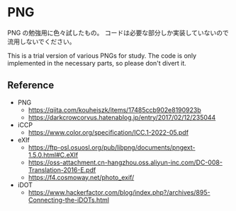 # PNG

PNG の勉強用に色々試したもの。
コードは必要な部分しか実装していないので流用しないでください。

This is a trial version of various PNGs for study.
The code is only implemented in the necessary parts, so please don't divert it.

## Reference

- PNG
  - https://qiita.com/kouheiszk/items/17485ccb902e8190923b
  - https://darkcrowcorvus.hatenablog.jp/entry/2017/02/12/235044
- iCCP
  - https://www.color.org/specification/ICC.1-2022-05.pdf
- eXIf
  - https://ftp-osl.osuosl.org/pub/libpng/documents/pngext-1.5.0.html#C.eXIf
  - https://oss-attachment.cn-hangzhou.oss.aliyun-inc.com/DC-008-Translation-2016-E.pdf
  - https://f4.cosmoway.net/photo_exif/
- iDOT
  - https://www.hackerfactor.com/blog/index.php?/archives/895-Connecting-the-iDOTs.html
